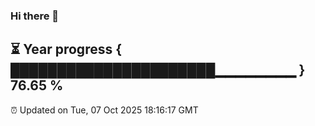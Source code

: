 ### Hi there 👋
⏳ Year progress { ██████████████████████▁▁▁▁▁▁▁▁ } 76.65 %
---
⏰ Updated on Tue, 07 Oct 2025 18:16:17 GMT

